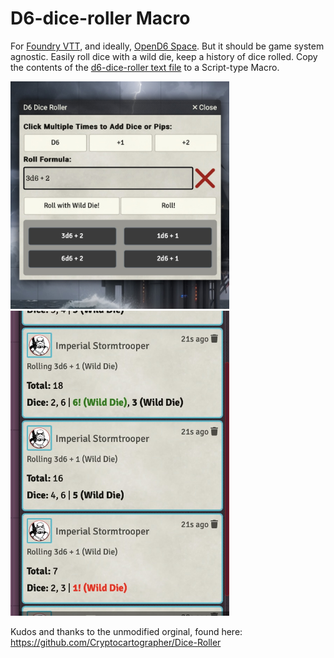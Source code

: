 # D6-dice-roller Macro
For [Foundry VTT](https://foundryvtt.com), and ideally, [OpenD6 Space](https://gitlab.com/vtt2/opend6-space). But it should be game system agnostic. Easily roll dice with a wild die, keep a history of dice rolled. Copy the contents of the [d6-dice-roller text file](./d6-dice-roller) to a Script-type Macro.


<img width="350px" src="./d6_dice_roller_1.jpg" /> <img width="350px" src="./d6_dice_roller_2.jpg" />

Kudos and thanks to the unmodified orginal, found here: https://github.com/Cryptocartographer/Dice-Roller 

